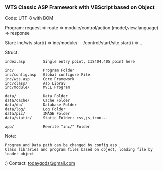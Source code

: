 ### WTS Classic ASP Framework with VBScript based on Object ###

Code: UTF-8 with BOM

Program: request => route => module/control/action (model,view,language) => response

Start: inc/wts.start() => inc/module/---/control/start/site.start() => ...

Struct:

    index.asp        Single entry point, IIS404,405 point here

    inc/             Program Folder
    inc/config.asp   Global configure File
    inc/wts.asp      Core Framework 
    inc/class/       Asp Libray
    inc/module/      MVCL Program

    data/            Data Folder
    data/cache/      Cache Folder
    data/db/         Database Folder
    data/log/        Log Folder
    data/pic/        IMAGE Folder
    data/static/     Static Folder: css,js,icon...

    app/             Rewrite "inc/" Folder

Note:

    Program and Data path can be changed by config.asp
    Class libraries and program files based on object, loading file by loader object


:) Contact: todaygods@gmail.com